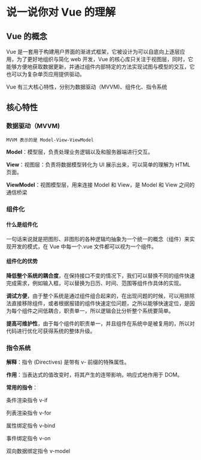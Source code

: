 # 说一说你对 Vue 的理解

## Vue 的概念

Vue 是一套用于构建用户界面的渐进式框架，它被设计为可以自底向上逐层应用，为了更好地组织与简化 web 开发，Vue 的核心库只关注于视图层，同时，它能够方便地获取数据更新，并通过组件内部特定的方法实现试图与模型的交互，它也可以为复杂单页应用提供驱动。

Vue 有三大核心特性，分别为数据驱动（MVVM)、组件化、指令系统

## 核心特性

### 数据驱动（MVVM)

`MVVM 表示的是 Model-View-ViewModel`

**Model**：模型层，负责处理业务逻辑以及和服务器端进行交互。

**View**：视图层：负责将数据模型转化为 UI 展示出来，可以简单的理解为 HTML 页面。

**ViewModel**：视图模型层，用来连接 Model 和 View，是 Model 和 View 之间的通信桥梁

### 组件化

#### 什么是组件化

一句话来说就是把图形、非图形的各种逻辑均抽象为一个统一的概念（组件）来实现开发的模式，在 Vue 中每一个.vue 文件都可以视为一个组件。

#### 组件化的优势

**降低整个系统的耦合度**，在保持接口不变的情况下，我们可以替换不同的组件快速完成需求，例如输入框，可以替换为日历、时间、范围等组件作具体的实现。

**调试方便**，由于整个系统是通过组件组合起来的，在出现问题的时候，可以用排除法直接移除组件，或者根据报错的组件快速定位问题，之所以能够快速定位，是因为每个组件之间低耦合，职责单一，所以逻辑会比分析整个系统要简单。

**提高可维护性**，由于每个组件的职责单一，并且组件在系统中是被复用的，所以对代码进行优化可获得系统的整体升级。

### 指令系统

**解释**：指令 (Directives) 是带有 v- 前缀的特殊属性。

**作用**：当表达式的值改变时，将其产生的连带影响，响应式地作用于 DOM。

**常用的指令**：

条件渲染指令 v-if

列表渲染指令 v-for

属性绑定指令 v-bind

事件绑定指令 v-on

双向数据绑定指令 v-model
